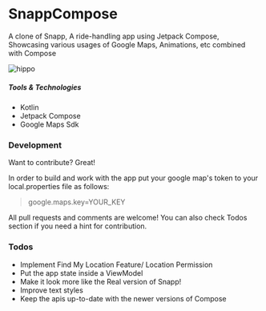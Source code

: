 # SnappCompose
A clone of Snapp, A ride-handling app using Jetpack Compose, Showcasing various usages of Google Maps, Animations, etc combined with Compose

![hippo](https://media.giphy.com/media/b2PYdzQKIFpDl9xWwu/giphy.gif)

##### Tools & Technologies

  - Kotlin
  - Jetpack Compose
  - Google Maps Sdk
  
### Development

Want to contribute? Great!

In order to build and work with the app put your google map's token to your local.properties file as follows:
>google.maps.key=YOUR_KEY



All pull requests and comments are welcome!
You can also check Todos section if you need a hint for contribution.


### Todos
 - Implement Find My Location Feature/ Location Permission
 - Put the app state inside a ViewModel
 - Make it look more like the Real version of Snapp!
 - Improve text styles
 - Keep the apis up-to-date with the newer versions of Compose
